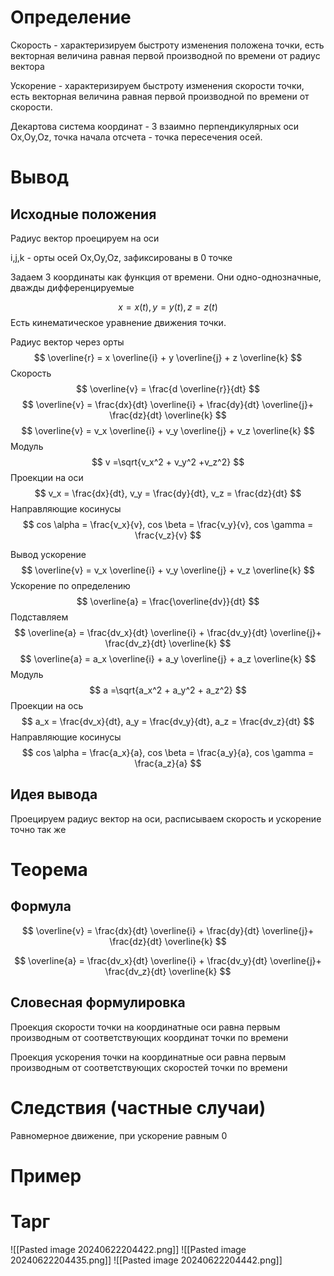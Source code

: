 # Определение
Скорость - характеризируем быстроту изменения положена точки, есть векторная величина равная первой производной по времени от радиус вектора 

Ускорение - характеризируем быстроту изменения скорости точки, есть векторная величина равная первой производной по времени от скорости.

Декартова система координат - 3 взаимно перпендикулярных оси Ox,Oy,Oz, точка начала отсчета - точка пересечения осей. 

# Вывод
## Исходные положения
Радиус вектор проецируем на оси

i,j,k - орты осей Ox,Oy,Oz, зафиксированы в 0 точке 

Задаем 3 координаты как функция от времени. Они одно-однозначные, дважды дифференцируемые  

$$
x = x(t), y = y(t), z = z(t)
$$
Есть кинематическое уравнение движения точки. 

Радиус вектор через орты
$$
\overline{r} = x \overline{i} + y \overline{j} + z \overline{k}
$$
Скорость
$$
\overline{v} = \frac{d \overline{r}}{dt} 
$$
$$
\overline{v} = \frac{dx}{dt} \overline{i} + \frac{dy}{dt} \overline{j}+ \frac{dz}{dt} \overline{k}
$$
$$
\overline{v} = v_x \overline{i} + v_y \overline{j} + v_z \overline{k}
$$
Модуль
$$
v =\sqrt{v_x^2 + v_y^2 +v_z^2}
$$
Проекции на оси
$$
v_x = \frac{dx}{dt}, v_y = \frac{dy}{dt}, v_z = \frac{dz}{dt} 
$$
Направляющие косинусы
$$
cos \alpha = \frac{v_x}{v}, cos \beta = \frac{v_y}{v}, cos \gamma = \frac{v_z}{v}
$$


Вывод ускорение 
$$
\overline{v} = v_x \overline{i} + v_y \overline{j} + v_z \overline{k}
$$
Ускорение по определению
$$
\overline{a} = \frac{\overline{dv}}{dt}
$$
Подставляем
$$
\overline{a} = \frac{dv_x}{dt} \overline{i} + \frac{dv_y}{dt} \overline{j}+ \frac{dv_z}{dt} \overline{k}
$$
$$
\overline{a} = a_x \overline{i} + a_y \overline{j} + a_z \overline{k}
$$
Модуль
$$
a  =\sqrt{a_x^2 + a_y^2 + a_z^2}
$$
Проекции на ось
$$
a_x = \frac{dv_x}{dt}, a_y = \frac{dv_y}{dt}, a_z = \frac{dv_z}{dt} 
$$
Направляющие косинусы
$$
cos \alpha = \frac{a_x}{a}, cos \beta = \frac{a_y}{a}, cos \gamma = \frac{a_z}{a}
$$

## Идея вывода
Проецируем радиус вектор на оси, расписываем скорость и ускорение точно так же  

# Теорема
## Формула
$$
\overline{v} = \frac{dx}{dt} \overline{i} + \frac{dy}{dt} \overline{j}+ \frac{dz}{dt} \overline{k}
$$

$$
\overline{a} = \frac{dv_x}{dt} \overline{i} + \frac{dv_y}{dt} \overline{j}+ \frac{dv_z}{dt} \overline{k}
$$

## Словесная формулировка 
Проекция скорости точки на координатные оси равна первым производным от соответствующих координат точки по времени

Проекция ускорения точки на координатные оси равна первым производным от соответствующих скоростей точки по времени 
# Следствия (частные случаи)
Равномерное движение, при ускорение равным 0 

# Пример


# Тарг
![[Pasted image 20240622204422.png]]
![[Pasted image 20240622204435.png]]
![[Pasted image 20240622204442.png]]

